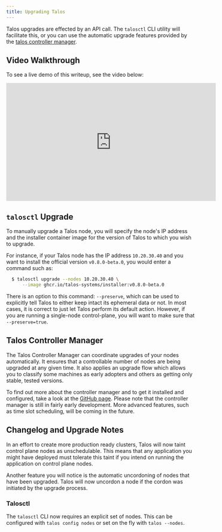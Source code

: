 ```yaml
---
title: Upgrading Talos
---
```


Talos upgrades are effected by an API call.
The `talosctl` CLI utility will facilitate this, or you can use the automatic upgrade features provided by the [talos controller manager](https://github.com/talos-systems/talos-controller-manager).

## Video Walkthrough

To see a live demo of this writeup, see the video below:

<iframe width="560" height="315" src="https://www.youtube.com/embed/sw78qS8vBGc" frameborder="0" allow="accelerometer; autoplay; clipboard-write; encrypted-media; gyroscope; picture-in-picture" allowfullscreen></iframe>

## `talosctl` Upgrade

To manually upgrade a Talos node, you will specify the node's IP address and the
installer container image for the version of Talos to which you wish to upgrade.

For instance, if your Talos node has the IP address `10.20.30.40` and you want
to install the official version `v0.8.0-beta.0`, you would enter a command such
as:

```sh
  $ talosctl upgrade --nodes 10.20.30.40 \
      --image ghcr.io/talos-systems/installer:v0.8.0-beta.0
```

There is an option to this command: `--preserve`, which can be used to explicitly tell Talos to either keep intact its ephemeral data or not.
In most cases, it is correct to just let Talos perform its default action.
However, if you are running a single-node control-plane, you will want to make sure that `--preserve=true`.

## Talos Controller Manager

The Talos Controller Manager can coordinate upgrades of your nodes
automatically.
It ensures that a controllable number of nodes are being
upgraded at any given time.
It also applies an upgrade flow which allows you to classify some machines as
early adopters and others as getting only stable, tested versions.

To find out more about the controller manager and to get it installed and
configured, take a look at the [GitHub page](https://github.com/talos-systems/talos-controller-manager).
Please note that the controller manager is still in fairly early development.
More advanced features, such as time slot scheduling, will be coming in the
future.

## Changelog and Upgrade Notes

In an effort to create more production ready clusters, Talos will now taint control plane nodes as unschedulable.
This means that any application you might have deployed must tolerate this taint if you intend on running the application on control plane nodes.

Another feature you will notice is the automatic uncordoning of nodes that have been upgraded.
Talos will now uncordon a node if the cordon was initiated by the upgrade process.

### Talosctl

The `talosctl` CLI now requires an explicit set of nodes.
This can be configured with `talos config nodes` or set on the fly with `talos --nodes`.
